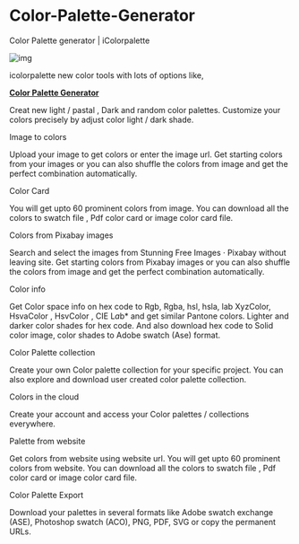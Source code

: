 # Color-Palette-Generator
Color Palette generator | iColorpalette

![img](https://scontent.fmaa1-3.fna.fbcdn.net/v/t1.0-9/41257796_2094657544084829_4142959968078790656_n.png)

icolorpalette new color tools with lots of options like,


__[Color Palette Generator](https://icolorpalette.com/color-palette-generator/)__ 


Creat new light / pastal , Dark and random color palettes. Customize your colors precisely by adjust color light / dark shade.

Image to colors

Upload your image to get colors or enter the image url. Get starting colors from your images or you can also shuffle the colors from image and get the perfect combination automatically.

Color Card

You will get upto 60 prominent colors from image. You can download all the colors to swatch file , Pdf color card or image color card file.

Colors from Pixabay images

Search and select the images from Stunning Free Images · Pixabay without leaving site. Get starting colors from Pixabay images or you can also shuffle the colors from image and get the perfect combination automatically.

Color info

Get Color space info on hex code to Rgb, Rgba, hsl, hsla, lab XyzColor, HsvaColor , HsvColor , CIE L*a*b* and get similar Pantone colors. Lighter and darker color shades for hex code. And also download hex code to Solid color image, color shades to Adobe swatch (Ase) format.

Color Palette collection

Create your own Color palette collection for your specific project. You can also explore and download user created color palette collection.

Colors in the cloud

Create your account and access your Color palettes / collections everywhere.

Palette from website

Get colors from website using website url. You will get upto 60 prominent colors from website. You can download all the colors to swatch file , Pdf color card or image color card file.

Color Palette Export

Download your palettes in several formats like Adobe swatch exchange (ASE), Photoshop swatch (ACO), PNG, PDF, SVG or copy the permanent URLs.
